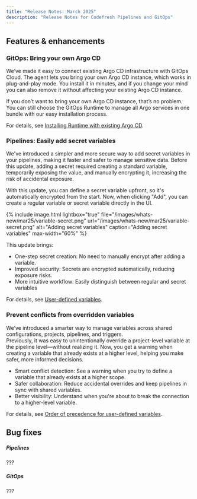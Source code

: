 ```yaml
---
title: "Release Notes: March 2025"
description: "Release Notes for Codefresh Pipelines and GitOps"
---
```

## Features & enhancements


### GitOps: Bring your own Argo CD
We’ve made it easy to connect existing Argo CD infrastructure with GitOps Cloud.
The agent lets you bring your own Argo CD instance, which works in plug-and-play mode. You install it in minutes, and if you change your mind you can also remove it without affecting your existing Argo CD instance. 

If you don’t want to bring your own Argo CD instance, that’s no problem. You can still choose the GitOps Runtime to manage all Argo services in one bundle with our easy installation process. 

For details, see [Installing Runtime with existing Argo CD]({{site.baseurl}}/docs/installation/gitops/runtime-install-with-existing-argo-cd/).



### Pipelines: Easily add secret variables

We've introduced a simpler and more secure way to add secret variables in your pipelines, making it faster and safer to manage sensitive data. Before this update, adding a secret required creating a standard variable, temporarily exposing the value, and manually encrypting it, increasing the risk of accidental exposure.

With this update, you can define a secret variable upfront, so it's automatically encrypted from the start. Now, when clicking "Add", you can create a regular variable or secret variable directly in the UI.

 {% include 
   image.html 
   lightbox="true" 
   file="/images/whats-new/mar25/variable-secret.png" 
   url="/images/whats-new/mar25/variable-secret.png" 
   alt="Adding secret variables" 
   caption="Adding secret variables" 
   max-width="60%" 
   %}

This update brings:
* One-step secret creation: No need to manually encrypt after adding a variable.
* Improved security: Secrets are encrypted automatically, reducing exposure risks.
* More intuitive workflow: Easily distinguish between regular and secret variables


For details, see [User-defined variables]({{site.baseurl}}/docs/pipelines/variables/#user-defined-variables).

### Prevent conflicts from overridden variables

We’ve introduced a smarter way to manage variables across shared configurations, projects, pipelines, and triggers.  
Previously, it was easy to unintentionally override a project-level variable at the pipeline level—without realizing it. Now, you get a warning when creating a variable that already exists at a higher level, helping you make safer, more informed decisions.

* Smart conflict detection: See a warning when you try to define a variable that already exists at a higher scope. 
* Safer collaboration: Reduce accidental overrides and keep pipelines in sync with shared variables. 
* Better visibility: Understand when you're about to break the connection to a higher-level variable. 

For details, see [Order of precedence for user-defined variables]({{site.baseurl}}/docs/pipelines/variables/#order-of-precedence-for-user-defined-variables).

## Bug fixes

##### Pipelines 
???

##### GitOps
???






